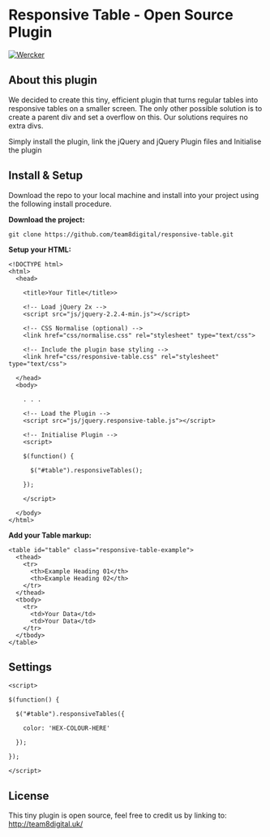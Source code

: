 # Responsive Table - Open Source Plugin

[![Wercker](https://img.shields.io/wercker/ci/wercker/docs.svg)]()

## About this plugin

We decided to create this tiny, efficient plugin that turns regular tables into responsive tables on a smaller screen. The only other possible solution is to create a parent div and set a overflow on this. Our solutions requires no extra divs.

Simply install the plugin, link the jQuery and jQuery Plugin files and Initialise the plugin

## Install & Setup

Download the repo to your local machine and install into your project using the following install procedure.

**Download the project:**
```
git clone https://github.com/team8digital/responsive-table.git
```

**Setup your HTML:**
```
<!DOCTYPE html>
<html>
  <head>

    <title>Your Title</title>>

    <!-- Load jQuery 2x -->
    <script src="js/jquery-2.2.4-min.js"></script>

    <!-- CSS Normalise (optional) -->
    <link href="css/normalise.css" rel="stylesheet" type="text/css">

    <!-- Include the plugin base styling -->
    <link href="css/responsive-table.css" rel="stylesheet" type="text/css">

  </head>
  <body>

    . . .

    <!-- Load the Plugin -->
    <script src="js/jquery.responsive-table.js"></script>

    <!-- Initialise Plugin -->
    <script>

    $(function() {

      $("#table").responsiveTables();

    });

    </script>

  </body>
</html>
```

**Add your Table markup:**
```
<table id="table" class="responsive-table-example">
  <thead>
    <tr>
      <th>Example Heading 01</th>
      <th>Example Heading 02</th>
    </tr>
  </thead>
  <tbody>
    <tr>
      <td>Your Data</td>
      <td>Your Data</td>
    </tr>
  </tbody>
</table>
```

## Settings

```
<script>

$(function() {

  $("#table").responsiveTables({

    color: 'HEX-COLOUR-HERE'

  });

});

</script>
```

## License

This tiny plugin is open source, feel free to credit us by linking to: http://team8digital.uk/
